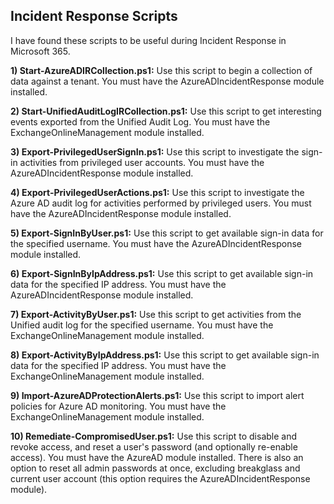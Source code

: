 ## Incident Response Scripts

I have found these scripts to be useful during Incident Response in Microsoft 365.

<b>1) Start-AzureADIRCollection.ps1:</b> Use this script to begin a collection of data against a tenant. You must have the AzureADIncidentResponse module installed.

<b>2) Start-UnifiedAuditLogIRCollection.ps1:</b> Use this script to get interesting events exported from the Unified Audit Log. You must have the ExchangeOnlineManagement module installed.

<b>3) Export-PrivilegedUserSignIn.ps1:</b> Use this script to investigate the sign-in activities from privileged user accounts. You must have the AzureADIncidentResponse module installed.

<b>4) Export-PrivilegedUserActions.ps1:</b> Use this script to investigate the Azure AD audit log for activities performed by privileged users. You must have the AzureADIncidentResponse module installed.

<b>5) Export-SignInByUser.ps1:</b> Use this script to get available sign-in data for the specified username. You must have the AzureADIncidentResponse module installed.

<b>6) Export-SignInByIpAddress.ps1:</b> Use this script to get available sign-in data for the specified IP address. You must have the AzureADIncidentResponse module installed. 

<b>7) Export-ActivityByUser.ps1:</b> Use this script to get activities from the Unified audit log for the specified username. You must have the ExchangeOnlineManagement module installed.  
  
<b>8) Export-ActivityByIpAddress.ps1:</b> Use this script to get available sign-in data for the specified IP address. You must have the ExchangeOnlineManagement module installed. 

<b>9) Import-AzureADProtectionAlerts.ps1:</b> Use this script to import alert policies for Azure AD monitoring. You must have the ExchangeOnlineManagement module installed.

<b>10) Remediate-CompromisedUser.ps1:</b> Use this script to disable and revoke access, and reset a user's password (and optionally re-enable access). You must have the AzureAD module installed. There is also an option to reset all admin passwords at once, excluding breakglass and current user account (this option requires the AzureADIncidentResponse module).


